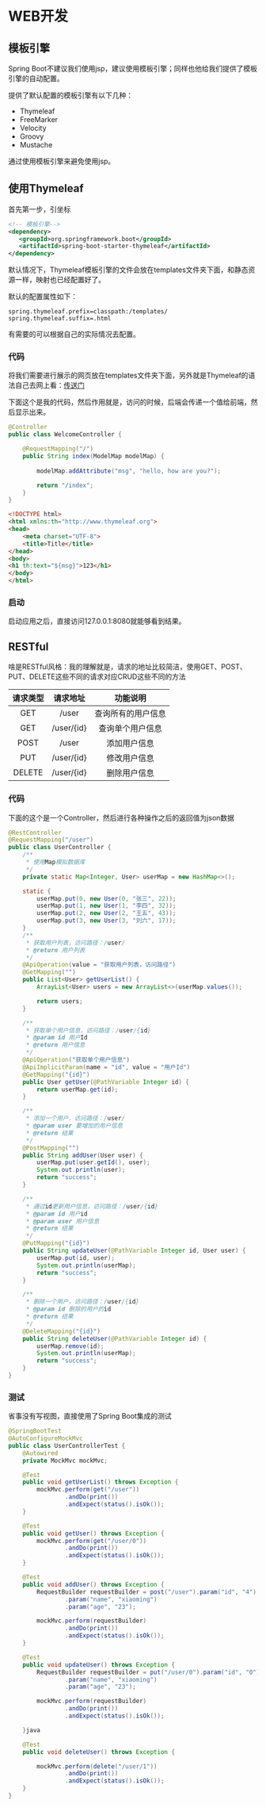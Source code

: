 

# WEB开发

## 模板引擎

Spring Boot不建议我们使用jsp，建议使用模板引擎；同样也他给我们提供了模板引擎的自动配置。

提供了默认配置的模板引擎有以下几种：

- Thymeleaf
- FreeMarker
- Velocity
- Groovy
- Mustache

通过使用模板引擎来避免使用jsp。

## 使用Thymeleaf

首先第一步，引坐标

```xml
<!-- 模板引擎-->
<dependency>
   <groupId>org.springframework.boot</groupId>
   <artifactId>spring-boot-starter-thymeleaf</artifactId>
</dependency>
```

默认情况下，Thymeleaf模板引擎的文件会放在templates文件夹下面，和静态资源一样，映射也已经配置好了。

默认的配置属性如下：

```properties
spring.thymeleaf.prefix=classpath:/templates/
spring.thymeleaf.suffix=.html
```

有需要的可以根据自己的实际情况去配置。

### 代码

将我们需要进行展示的网页放在templates文件夹下面，另外就是Thymeleaf的语法自己去网上看：[传送门](https://www.thymeleaf.org/doc/tutorials/3.0/usingthymeleaf.html#what-kind-of-templates-can-thymeleaf-process)

下面这个是我的代码，然后作用就是，访问的时候，后端会传递一个值给前端，然后显示出来。

```java
@Controller
public class WelcomeController {

    @RequestMapping("/")
    public String index(ModelMap modelMap) {
        
        modelMap.addAttribute("msg", "hello, how are you?");

        return "/index";
    }
}
```

```html
<!DOCTYPE html>
<html xmlns:th="http://www.thymeleaf.org">
<head>
    <meta charset="UTF-8">
    <title>Title</title>
</head>
<body>
<h1 th:text="${msg}">123</h1>
</body>
</html>
```

### 启动

启动应用之后，直接访问127.0.0.1:8080就能够看到结果。



## RESTful

啥是RESTful风格：我的理解就是，请求的地址比较简洁，使用GET、POST、PUT、DELETE这些不同的请求对应CRUD这些不同的方法

| 请求类型 |  请求地址  |      功能说明      |
| :------: | :--------: | :----------------: |
|   GET    |   /user    | 查询所有的用户信息 |
|   GET    | /user/{id} |  查询单个用户信息  |
|   POST   |   /user    |    添加用户信息    |
|   PUT    | /user/{id} |    修改用户信息    |
|  DELETE  | /user/{id} |    删除用户信息    |

### 代码

下面的这个是一个Controller，然后进行各种操作之后的返回值为json数据

```java
@RestController
@RequestMapping("/user")
public class UserController {
    /**
     * 使用Map模拟数据库
     */
    private static Map<Integer, User> userMap = new HashMap<>();

    static {
        userMap.put(0, new User(0, "张三", 22));
        userMap.put(1, new User(1, "李四", 32));
        userMap.put(2, new User(2, "王五", 43));
        userMap.put(3, new User(3, "刘六", 17));
    }
    /**
     * 获取用户列表，访问路径：/user/
     * @return 用户列表
     */
    @ApiOperation(value = "获取用户列表，访问路径")
    @GetMapping("")
    public List<User> getUserList() {
        ArrayList<User> users = new ArrayList<>(userMap.values());

        return users;
    }

    /**
     * 获取单个用户信息，访问路径：/user/{id}
     * @param id 用户Id
     * @return 用户信息
     */
    @ApiOperation("获取单个用户信息")
    @ApiImplicitParam(name = "id", value = "用户Id")
    @GetMapping("{id}")
    public User getUser(@PathVariable Integer id) {
        return userMap.get(id);
    }

    /**
     * 添加一个用户，访问路径：/user/
     * @param user 要增加的用户信息
     * @return 结果
     */
    @PostMapping("")
    public String addUser(User user) {
        userMap.put(user.getId(), user);
        System.out.println(user);
        return "success";
    }

    /**
     * 通过id更新用户信息，访问路径：/user/{id}
     * @param id 用户id
     * @param user 用户信息
     * @return 结果
     */
    @PutMapping("{id}")
    public String updateUser(@PathVariable Integer id, User user) {
        userMap.put(id, user);
        System.out.println(userMap);
        return "success";
    }

    /**
     * 删除一个用户，访问路径：/user/{id}
     * @param id 删除的用户的id
     * @return 结果
     */
    @DeleteMapping("{id}")
    public String deleteUser(@PathVariable Integer id) {
        userMap.remove(id);
        System.out.println(userMap);
        return "success";
    }
}
```

### 测试

省事没有写视图，直接使用了Spring Boot集成的测试

```java
@SpringBootTest
@AutoConfigureMockMvc
public class UserControllerTest {
    @Autowired
    private MockMvc mockMvc;

    @Test
    public void getUserList() throws Exception {
        mockMvc.perform(get("/user"))
                .andDo(print())
                .andExpect(status().isOk());
    }

    @Test
    public void getUser() throws Exception {
        mockMvc.perform(get("/user/0"))
                .andDo(print())
                .andExpect(status().isOk());
    }

    @Test
    public void addUser() throws Exception {
        RequestBuilder requestBuilder = post("/user").param("id", "4")
                .param("name", "xiaoming")
                .param("age", "23");

        mockMvc.perform(requestBuilder)
                .andDo(print())
                .andExpect(status().isOk());
    }

    @Test
    public void updateUser() throws Exception {
        RequestBuilder requestBuilder = put("/user/0").param("id", "0")
                .param("name", "xiaoming")
                .param("age", "23");

        mockMvc.perform(requestBuilder)
                .andDo(print())
                .andExpect(status().isOk());

    }java

    @Test
    public void deleteUser() throws Exception {

        mockMvc.perform(delete("/user/1"))
                .andDo(print())
                .andExpect(status().isOk());
    }
}
```